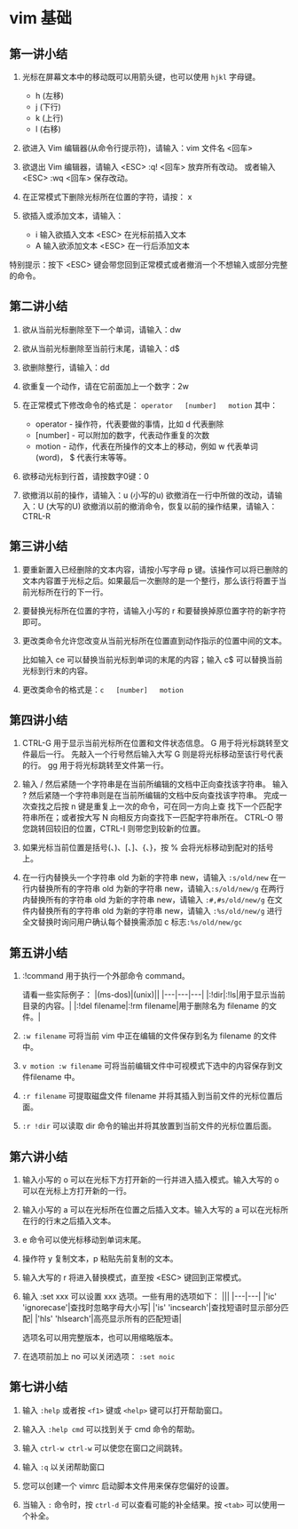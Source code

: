 # vim 基础

## 第一讲小结

1. 光标在屏幕文本中的移动既可以用箭头键，也可以使用 `hjkl` 字母键。

    - h (左移)
    - j (下行)
    - k (上行)
    - l (右移)

2. 欲进入 Vim 编辑器(从命令行提示符)，请输入：vim 文件名 <回车>

3. 欲退出 Vim 编辑器，请输入 \<ESC>   :q!   <回车> 放弃所有改动。
或者输入 \<ESC>   :wq   <回车> 保存改动。

4. 在正常模式下删除光标所在位置的字符，请按： x

5. 欲插入或添加文本，请输入：

    - i   输入欲插入文本   \<ESC> 在光标前插入文本
    - A   输入欲添加文本   \<ESC>             在一行后添加文本

特别提示：按下 \<ESC> 键会带您回到正常模式或者撤消一个不想输入或部分完整
的命令。

## 第二讲小结

1. 欲从当前光标删除至下一个单词，请输入：dw
2. 欲从当前光标删除至当前行末尾，请输入：d$
3. 欲删除整行，请输入：dd
4. 欲重复一个动作，请在它前面加上一个数字：2w
5. 在正常模式下修改命令的格式是：
    `operator   [number]   motion`
     其中：
    - operator - 操作符，代表要做的事情，比如 d 代表删除
    - [number] - 可以附加的数字，代表动作重复的次数
    - motion   - 动作，代表在所操作的文本上的移动，例如 w 代表单词(word)， $ 代表行末等等。

6. 欲移动光标到行首，请按数字0键：0
7. 欲撤消以前的操作，请输入：u (小写的u)
     欲撤消在一行中所做的改动，请输入：U (大写的U)
     欲撤消以前的撤消命令，恢复以前的操作结果，请输入：CTRL-R

## 第三讲小结

1. 要重新置入已经删除的文本内容，请按小写字母 p 键。该操作可以将已删除的文本内容置于光标之后。如果最后一次删除的是一个整行，那么该行将置于当前光标所在行的下一行。

2. 要替换光标所在位置的字符，请输入小写的 r 和要替换掉原位置字符的新字符即可。

3. 更改类命令允许您改变从当前光标所在位置直到动作指示的位置中间的文本。

    比如输入 ce 可以替换当前光标到单词的末尾的内容；输入 c$ 可以替换当前光标到行末的内容。

4. 更改类命令的格式是：`c   [number]   motion`

## 第四讲小结

1. CTRL-G 用于显示当前光标所在位置和文件状态信息。
     G 用于将光标跳转至文件最后一行。
     先敲入一个行号然后输入大写 G 则是将光标移动至该行号代表的行。
     gg 用于将光标跳转至文件第一行。

2. 输入 / 然后紧随一个字符串是在当前所编辑的文档中正向查找该字符串。
     输入 ? 然后紧随一个字符串则是在当前所编辑的文档中反向查找该字符串。
     完成一次查找之后按 n 键是重复上一次的命令，可在同一方向上查
     找下一个匹配字符串所在；或者按大写 N 向相反方向查找下一匹配字符串所在。
     CTRL-O 带您跳转回较旧的位置，CTRL-I 则带您到较新的位置。

3. 如果光标当前位置是括号(、)、[、]、{、}，按 % 会将光标移动到配对的括号上。

4. 在一行内替换头一个字符串 old 为新的字符串 new，请输入  `:s/old/new`
    在一行内替换所有的字符串 old 为新的字符串 new，请输入`:s/old/new/g`
    在两行内替换所有的字符串 old 为新的字符串 new，请输入  `:#,#s/old/new/g`
    在文件内替换所有的字符串 old 为新的字符串 new，请输入  `:%s/old/new/g`
    进行全文替换时询问用户确认每个替换需添加 c 标志`:%s/old/new/gc`

## 第五讲小结

1. :!command 用于执行一个外部命令 command。

     请看一些实际例子：
    |(ms-dos)|(unix)||
    |---|---|---|
    |:!dir|:!ls|用于显示当前目录的内容。|
    |:!del filename|:!rm filename|用于删除名为 filename 的文件。|

2. `:w filename`  可将当前 vim 中正在编辑的文件保存到名为 filename 的文件中。

3. `v motion :w filename` 可将当前编辑文件中可视模式下选中的内容保存到文件filename 中。

4. `:r filename` 可提取磁盘文件 filename 并将其插入到当前文件的光标位置后面。

5. `:r !dir` 可以读取 dir 命令的输出并将其放置到当前文件的光标位置后面。

## 第六讲小结

1. 输入小写的 o 可以在光标下方打开新的一行并进入插入模式。输入大写的 o 可以在光标上方打开新的一行。

2. 输入小写的 a 可以在光标所在位置之后插入文本。输入大写的 a 可以在光标所在行的行末之后插入文本。

3. e 命令可以使光标移动到单词末尾。

4. 操作符 y 复制文本，p 粘贴先前复制的文本。

5. 输入大写的 r 将进入替换模式，直至按 \<ESC> 键回到正常模式。

6. 输入 :set xxx 可以设置 xxx 选项。一些有用的选项如下：
    |||
    |---|---|
    |'ic' 'ignorecase'|查找时忽略字母大小写|
    |'is' 'incsearch'|查找短语时显示部分匹配|
    |'hls' 'hlsearch'|高亮显示所有的匹配短语|

    选项名可以用完整版本，也可以用缩略版本。

7. 在选项前加上 no 可以关闭选项：  `:set noic`

## 第七讲小结

1. 输入 `:help` 或者按 `<f1>` 键或 `<help>` 键可以打开帮助窗口。

2. 输入入 `:help cmd` 可以找到关于 cmd 命令的帮助。

3. 输入 `ctrl-w ctrl-w`  可以使您在窗口之间跳转。

4. 输入 `:q` 以关闭帮助窗口

5. 您可以创建一个 vimrc 启动脚本文件用来保存您偏好的设置。

6. 当输入 `:` 命令时，按 `ctrl-d` 可以查看可能的补全结果。按 `<tab>` 可以使用一个补全。
